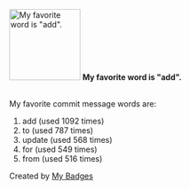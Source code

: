 <img src="https://my-badges.github.io/my-badges/favorite-word.png" alt="My favorite word is &quot;add&quot;." title="My favorite word is &quot;add&quot;." width="128">
<strong>My favorite word is &quot;add&quot;.</strong>
<br><br>

My favorite commit message words are:

1. add (used 1092 times)
2. to (used 787 times)
3. update (used 568 times)
4. for (used 549 times)
5. from (used 516 times)


Created by <a href="https://github.com/my-badges/my-badges">My Badges</a>